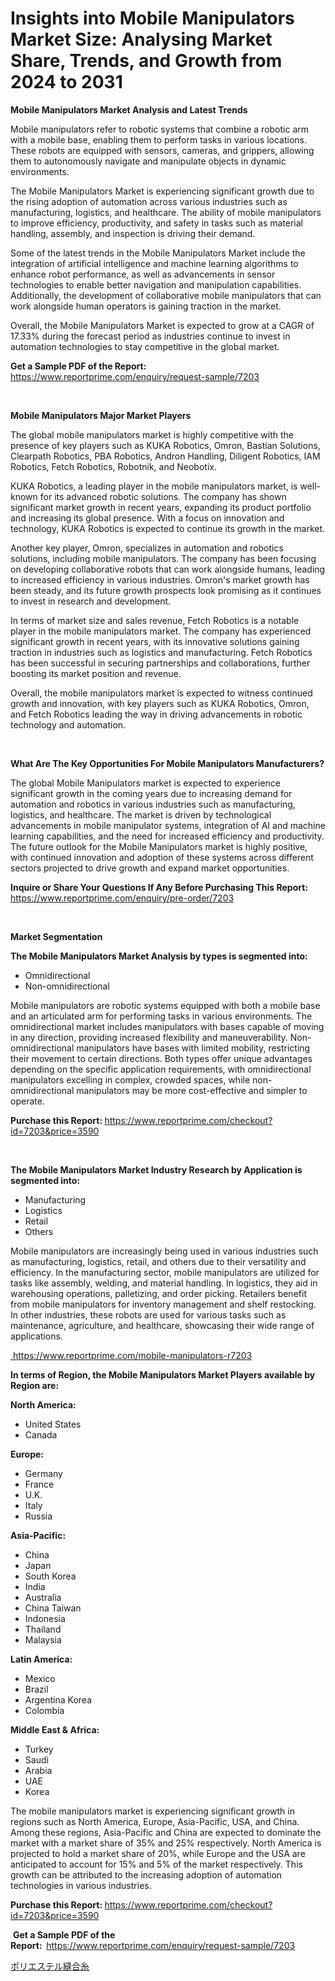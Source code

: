 <p><h1>Insights into Mobile Manipulators Market Size: Analysing Market Share, Trends, and Growth from 2024 to 2031</h1></p><p><strong>Mobile Manipulators Market Analysis and Latest Trends</strong></p>
<p><p>Mobile manipulators refer to robotic systems that combine a robotic arm with a mobile base, enabling them to perform tasks in various locations. These robots are equipped with sensors, cameras, and grippers, allowing them to autonomously navigate and manipulate objects in dynamic environments.</p><p>The Mobile Manipulators Market is experiencing significant growth due to the rising adoption of automation across various industries such as manufacturing, logistics, and healthcare. The ability of mobile manipulators to improve efficiency, productivity, and safety in tasks such as material handling, assembly, and inspection is driving their demand.</p><p>Some of the latest trends in the Mobile Manipulators Market include the integration of artificial intelligence and machine learning algorithms to enhance robot performance, as well as advancements in sensor technologies to enable better navigation and manipulation capabilities. Additionally, the development of collaborative mobile manipulators that can work alongside human operators is gaining traction in the market.</p><p>Overall, the Mobile Manipulators Market is expected to grow at a CAGR of 17.33% during the forecast period as industries continue to invest in automation technologies to stay competitive in the global market.</p></p>
<p><strong>Get a Sample PDF of the Report:&nbsp;</strong> <a href="https://www.reportprime.com/enquiry/request-sample/7203">https://www.reportprime.com/enquiry/request-sample/7203</a></p>
<p>&nbsp;</p>
<p><strong>Mobile Manipulators Major Market Players</strong></p>
<p><p>The global mobile manipulators market is highly competitive with the presence of key players such as KUKA Robotics, Omron, Bastian Solutions, Clearpath Robotics, PBA Robotics, Andron Handling, Diligent Robotics, IAM Robotics, Fetch Robotics, Robotnik, and Neobotix.</p><p>KUKA Robotics, a leading player in the mobile manipulators market, is well-known for its advanced robotic solutions. The company has shown significant market growth in recent years, expanding its product portfolio and increasing its global presence. With a focus on innovation and technology, KUKA Robotics is expected to continue its growth in the market.</p><p>Another key player, Omron, specializes in automation and robotics solutions, including mobile manipulators. The company has been focusing on developing collaborative robots that can work alongside humans, leading to increased efficiency in various industries. Omron's market growth has been steady, and its future growth prospects look promising as it continues to invest in research and development.</p><p>In terms of market size and sales revenue, Fetch Robotics is a notable player in the mobile manipulators market. The company has experienced significant growth in recent years, with its innovative solutions gaining traction in industries such as logistics and manufacturing. Fetch Robotics has been successful in securing partnerships and collaborations, further boosting its market position and revenue.</p><p>Overall, the mobile manipulators market is expected to witness continued growth and innovation, with key players such as KUKA Robotics, Omron, and Fetch Robotics leading the way in driving advancements in robotic technology and automation.</p></p>
<p>&nbsp;</p>
<p><strong>What Are The Key Opportunities For Mobile Manipulators Manufacturers?</strong></p>
<p><p>The global Mobile Manipulators market is expected to experience significant growth in the coming years due to increasing demand for automation and robotics in various industries such as manufacturing, logistics, and healthcare. The market is driven by technological advancements in mobile manipulator systems, integration of AI and machine learning capabilities, and the need for increased efficiency and productivity. The future outlook for the Mobile Manipulators market is highly positive, with continued innovation and adoption of these systems across different sectors projected to drive growth and expand market opportunities.</p></p>
<p><strong>Inquire or Share Your Questions If Any Before Purchasing This Report:</strong> <a href="https://www.reportprime.com/enquiry/pre-order/7203">https://www.reportprime.com/enquiry/pre-order/7203</a></p>
<p>&nbsp;</p>
<p><strong>Market Segmentation</strong></p>
<p><strong>The Mobile Manipulators Market Analysis by types is segmented into:</strong></p>
<p><ul><li>Omnidirectional</li><li>Non-omnidirectional</li></ul></p>
<p><p>Mobile manipulators are robotic systems equipped with both a mobile base and an articulated arm for performing tasks in various environments. The omnidirectional market includes manipulators with bases capable of moving in any direction, providing increased flexibility and maneuverability. Non-omnidirectional manipulators have bases with limited mobility, restricting their movement to certain directions. Both types offer unique advantages depending on the specific application requirements, with omnidirectional manipulators excelling in complex, crowded spaces, while non-omnidirectional manipulators may be more cost-effective and simpler to operate.</p></p>
<p><strong>Purchase this Report:&nbsp;</strong><a href="https://www.reportprime.com/checkout?id=7203&price=3590">https://www.reportprime.com/checkout?id=7203&price=3590</a></p>
<p>&nbsp;</p>
<p><strong>The Mobile Manipulators Market Industry Research by Application is segmented into:</strong></p>
<p><ul><li>Manufacturing</li><li>Logistics</li><li>Retail</li><li>Others</li></ul></p>
<p><p>Mobile manipulators are increasingly being used in various industries such as manufacturing, logistics, retail, and others due to their versatility and efficiency. In the manufacturing sector, mobile manipulators are utilized for tasks like assembly, welding, and material handling. In logistics, they aid in warehousing operations, palletizing, and order picking. Retailers benefit from mobile manipulators for inventory management and shelf restocking. In other industries, these robots are used for various tasks such as maintenance, agriculture, and healthcare, showcasing their wide range of applications.</p></p>
<p><a href="https://www.reportprime.com/mobile-manipulators-r7203">&nbsp;https://www.reportprime.com/mobile-manipulators-r7203</a></p>
<p><strong>In terms of Region, the Mobile Manipulators Market Players available by Region are:</strong></p>
<p>
    <p> <strong> North America: </strong>
        <ul>
            <li>United States</li>
            <li>Canada</li>
        </ul>
        </p> 
    <p> <strong> Europe: </strong>
        <ul>
            <li>Germany</li>
            <li>France</li>
            <li>U.K.</li>
            <li>Italy</li>
            <li>Russia</li>
        </ul>
        </p> 
    <p> <strong> Asia-Pacific: </strong>
        <ul>
            <li>China</li>
            <li>Japan</li>
            <li>South Korea</li>
            <li>India</li>
            <li>Australia</li>
            <li>China Taiwan</li>
            <li>Indonesia</li>
            <li>Thailand</li>
            <li>Malaysia</li>
        </ul>
        </p> 
    <p> <strong> Latin America: </strong>
        <ul>
            <li>Mexico</li>
            <li>Brazil</li>
            <li>Argentina Korea</li>
            <li>Colombia</li>
        </ul>
        </p> 
    <p> <strong> Middle East & Africa: </strong>
        <ul>
            <li>Turkey</li>
            <li>Saudi</li>
            <li>Arabia</li>
            <li>UAE</li>
            <li>Korea</li>
        </ul>
    </p>
    </p>
<p><p>The mobile manipulators market is experiencing significant growth in regions such as North America, Europe, Asia-Pacific, USA, and China. Among these regions, Asia-Pacific and China are expected to dominate the market with a market share of 35% and 25% respectively. North America is projected to hold a market share of 20%, while Europe and the USA are anticipated to account for 15% and 5% of the market respectively. This growth can be attributed to the increasing adoption of automation technologies in various industries.</p></p>
<p><strong>Purchase this Report: </strong><a href="https://www.reportprime.com/checkout?id=7203&price=3590">https://www.reportprime.com/checkout?id=7203&price=3590</a></p>
<p>&nbsp;<strong>Get a Sample PDF of the Report:&nbsp;&nbsp;</strong><a href="https://www.reportprime.com/enquiry/request-sample/7203">https://www.reportprime.com/enquiry/request-sample/7203</a></p>
<p><strong></strong></p>
<p><p><a href="https://github.com/ppmazlotr77499/Market-Research-Report-List-1/blob/main/641884022823.md">ポリエステル縫合糸</a></p></p>